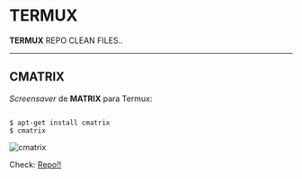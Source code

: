 # TERMUX
**TERMUX** REPO CLEAN FILES..

<hr>

## CMATRIX
*Screensaver* de **MATRIX** para Termux:

```

$ apt-get install cmatrix
$ cmatrix

```
![cmatrix](https://user-images.githubusercontent.com/80227002/111780679-02f67b80-88b8-11eb-93c5-955b3bd34151.jpeg)

Check: [Repo!!](https://yanlimeng.github.io/TERMUX) 
